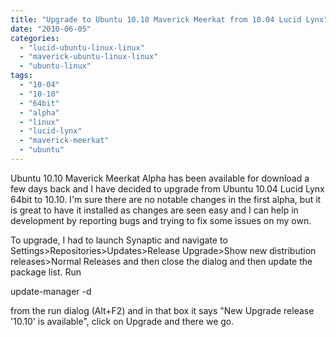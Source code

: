 ```yaml
---
title: "Upgrade to Ubuntu 10.10 Maverick Meerkat from 10.04 Lucid Lynx"
date: "2010-06-05"
categories: 
  - "lucid-ubuntu-linux-linux"
  - "maverick-ubuntu-linux-linux"
  - "ubuntu-linux"
tags: 
  - "10-04"
  - "10-10"
  - "64bit"
  - "alpha"
  - "linux"
  - "lucid-lynx"
  - "maverick-meerkat"
  - "ubuntu"
---
```


Ubuntu 10.10 Maverick Meerkat Alpha has been available for download a few days back and I have decided to upgrade from Ubuntu 10.04 Lucid Lynx 64bit to 10.10. I'm sure there are no notable changes in the first alpha, but it is great to have it installed as changes are seen easy and I can help in development by reporting bugs and trying to fix some issues on my own.

To upgrade, I had to launch Synaptic and navigate to Settings>Repositories>Updates>Release Upgrade>Show new distribution releases>Normal Releases and then close the dialog and then update the package list. Run

update-manager -d

from the run dialog (Alt+F2) and in that box it says "New Upgrade release '10.10' is available", click on Upgrade and there we go.
